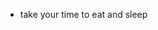 - take your time to eat and sleep
<!---
soniadebora205/soniadebora205 is a ✨ special ✨ repository because its `README.md` (this file) appears on your GitHub profile.
You can click the Preview link to take a look at your changes.
--->
